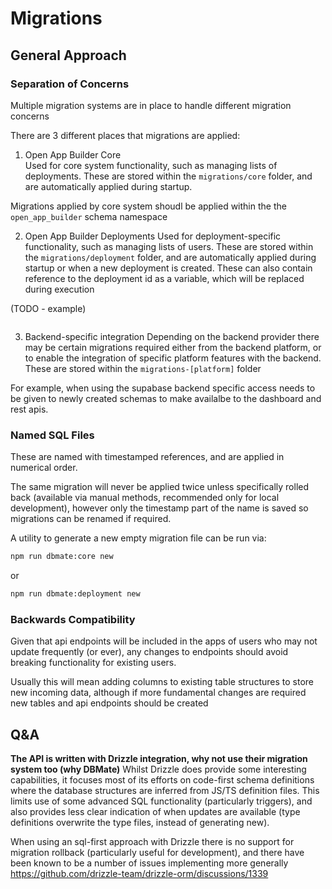 # Migrations

## General Approach

### Separation of Concerns
Multiple migration systems are in place to handle different migration concerns

There are 3 different places that migrations are applied:

1. Open App Builder Core   
Used for core system functionality, such as managing lists of deployments. These are stored within the `migrations/core` folder, and are automatically applied during startup. 

Migrations applied by core system shoudl be applied within the the `open_app_builder` schema namespace

2. Open App Builder Deployments
Used for deployment-specific functionality, such as managing lists of users. These are stored within the `migrations/deployment` folder, and are automatically applied during startup or when a new deployment is created. These can also contain reference to the deployment id as a variable, which will be replaced during execution

(TODO - example)

```sql

```

3. Backend-specific integration
Depending on the backend provider there may be certain migrations required either from the backend platform, or to enable the integration of specific platform features with the backend.
These are stored within the `migrations-[platform]` folder

For example, when using the supabase backend specific access needs to be given to newly created schemas to make availalbe to the dashboard and rest apis.

### Named SQL Files

These are named with timestamped references, and are applied in numerical order. 

The same migration will never be applied twice unless specifically rolled back (available via manual methods, recommended only for local development), however only the timestamp part of the name is saved so migrations can be renamed if required.

A utility to generate a new empty migration file can be run via:

```sh
npm run dbmate:core new
```
or
```sh
npm run dbmate:deployment new
```

### Backwards Compatibility
Given that api endpoints will be included in the apps of users who may not update frequently (or ever), any changes to endpoints should avoid breaking functionality for existing users.

Usually this will mean adding columns to existing table structures to store new incoming data,
although if more fundamental changes are required new tables and api endpoints should be created

## Q&A

**The API is written with Drizzle integration, why not use their migration system too (why DBMate)**
Whilst Drizzle does provide some interesting capabilities, it focuses most of its efforts on code-first schema definitions where the database structures are inferred from JS/TS definition files. This limits use of some advanced SQL functionality (particularly triggers), and also provides less clear indication of when updates are available (type definitions overwrite the type files, instead of generating new).

When using an sql-first approach with Drizzle there is no support for migration rollback (particularly useful for development), and there have been known to be a number of issues implementing more generally
https://github.com/drizzle-team/drizzle-orm/discussions/1339



